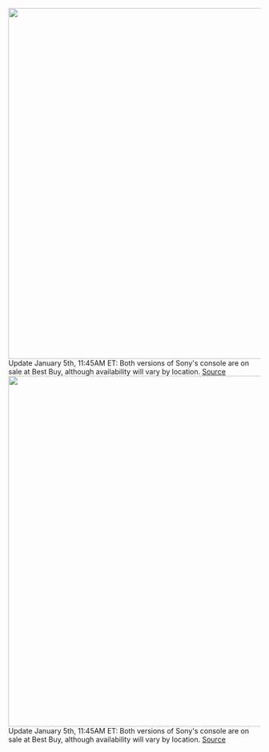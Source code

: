 <img src='https://cdn.vox-cdn.com/thumbor/dYpu2C4OGi8r6IQKtjCG0mWYEIM=/0x0:2040x1360/1200x800/filters:focal(857x517:1183x843)/cdn.vox-cdn.com/uploads/chorus_image/image/70350466/acastro_210511_1777_psRestock_0005.0.jpg' width='700px' /><br/>
Update January 5th, 11:45AM ET: Both versions of Sony's console are on sale at Best Buy, although availability will vary by location.
<a href='https://www.theverge.com/2022/1/5/22859968/sony-playstation-5-restock-best-buy-ps5-console'> Source <a/><img src='https://cdn.vox-cdn.com/thumbor/dYpu2C4OGi8r6IQKtjCG0mWYEIM=/0x0:2040x1360/1200x800/filters:focal(857x517:1183x843)/cdn.vox-cdn.com/uploads/chorus_image/image/70350466/acastro_210511_1777_psRestock_0005.0.jpg' width='700px' /><br/>
Update January 5th, 11:45AM ET: Both versions of Sony's console are on sale at Best Buy, although availability will vary by location.
<a href='https://www.theverge.com/2022/1/5/22859968/sony-playstation-5-restock-best-buy-ps5-console'> Source <a/>